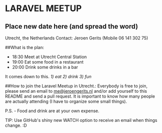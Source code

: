 LARAVEL MEETUP
==============

## Place new date here (and spread the word)
Utrecht, the Netherlands
Contact: Jeroen Gerits (Mobile 06 141 302 75)

##What is the plan:

- 18:30   Meet at Utrecht Central Station
- 19:00   Eat some food in a restaurant
- 20:00   Drink some drinks in a bar

It comes down to this. *1) eat 2) drink 3) fun*

##How to join the Laravel Meetup in Utrecht.:
Everybody is free to join, please send an email to me@jeroengerits.nl and/or add yourself to this README and send a pull request.  It is important to know how many people are actually attending (I have to organize some small things).

P.S. - Food and drink are at your own expense.

TIP: Use GitHub's shiny new WATCH option to receive an email when things change. :D
